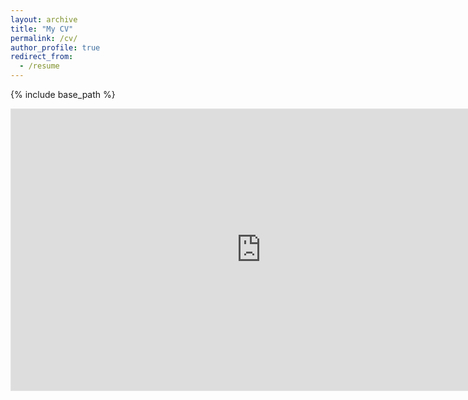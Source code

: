 ```yaml
---
layout: archive
title: "My CV"
permalink: /cv/
author_profile: true
redirect_from:
  - /resume
---
```


{% include base_path %}

<iframe style="border: 1px solid rgba(0, 0, 0, 0.1);" width="800" height="450" src="https://embed.figma.com/proto/CIb7MVYO253E1esRtVFoOy/My-CV?content-scaling=fixed&kind=proto&node-id=9-2&page-id=0%3A1&scaling=min-zoom&starting-point-node-id=9%3A2&embed-host=share" allowfullscreen></iframe>
